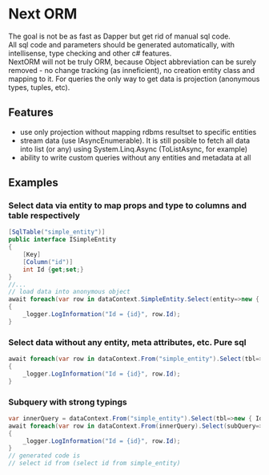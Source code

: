 # Next ORM
The goal is not be as fast as Dapper but get rid of manual sql code.\
All sql code and parameters should be generated automatically, with intellisense, type checking and other c# features.\
NextORM will not be truly ORM, because Object abbreviation can be surely removed - no change tracking (as inneficient), no creation entity class and mapping to it. For queries the only way to get data is projection (anonymous types, tuples, etc). 
## Features
* use only projection without mapping rdbms resultset to specific entities
* stream data (use IAsyncEnumerable). It is still posible to fetch all data into list (or any) using System.Linq.Async (ToListAsync, for example)
* ability to write custom queries without any entities and metadata at all 
## Examples
### Select data via entity to map props and type to columns and table respectively
```c#
[SqlTable("simple_entity")]
public interface ISimpleEntity
{
    [Key]
    [Column("id")]
    int Id {get;set;}
}
//...
// load data into anonymous object
await foreach(var row in dataContext.SimpleEntity.Select(entity=>new { entity.Id }))
{
    _logger.LogInformation("Id = {id}", row.Id);
}
```
### Select data without any entity, meta attributes, etc. Pure sql
```c#
await foreach(var row in dataContext.From("simple_entity").Select(tbl=>new { Id = tbl.Int("id") }))
{
    _logger.LogInformation("Id = {id}", row.Id);
}
```
### Subquery with strong typings
```c#
var innerQuery = dataContext.From("simple_entity").Select(tbl=>new { Id = tbl.Int("id") });
await foreach(var row in dataContext.From(innerQuery).Select(subQuery=>new { subQuery.Id }))
{
    _logger.LogInformation("Id = {id}", row.Id);
}
// generated code is 
// select id from (select id from simple_entity)
```